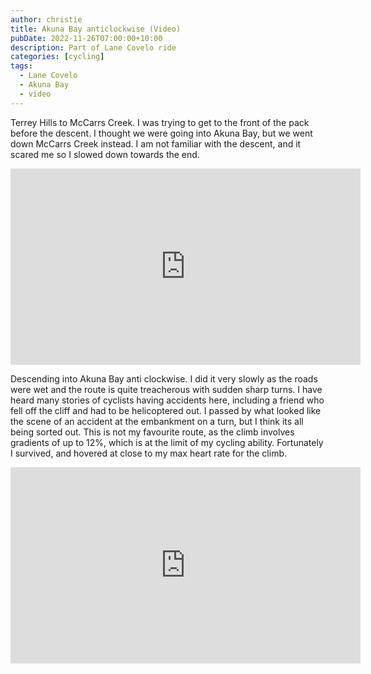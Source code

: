 ```yaml
---
author: christie
title: Akuna Bay anticlockwise (Video)
pubDate: 2022-11-26T07:00:00+10:00
description: Part of Lane Covelo ride
categories: [cycling]
tags:
  - Lane Covelo
  - Akuna Bay
  - video
---
```


Terrey Hills to McCarrs Creek. I was trying to get to the front of the pack before the descent. I thought we were going into Akuna Bay, but we went down McCarrs Creek instead. I am not familiar with the descent, and it scared me so I slowed down towards the end.

<iframe src="https://www.facebook.com/plugins/video.php?height=314&href=https%3A%2F%2Fwww.facebook.com%2Fchris1.tham%2Fvideos%2F907934037285037%2F&show_text=false&width=560&t=0" width="560" height="314" style="border:none;overflow:hidden" scrolling="no" frameborder="0" allowfullscreen="true" allow="autoplay; clipboard-write; encrypted-media; picture-in-picture; web-share" allowFullScreen="true"></iframe>

Descending into Akuna Bay anti clockwise. I did it very slowly as the roads were wet and the route is quite treacherous with sudden sharp turns. I have heard many stories of cyclists having accidents here, including a friend who fell off the cliff and had to be helicoptered out. I passed by what looked like the scene of an accident at the embankment on a turn, but I think its all being sorted out. This is not my favourite route, as the climb involves gradients of up to 12%, which is at the limit of my cycling ability. Fortunately I survived, and hovered at close to my max heart rate for the climb.

<iframe src="https://www.facebook.com/plugins/video.php?height=314&href=https%3A%2F%2Fwww.facebook.com%2Fchris1.tham%2Fvideos%2F668513571392590%2F&show_text=false&width=560&t=0" width="560" height="314" style="border:none;overflow:hidden" scrolling="no" frameborder="0" allowfullscreen="true" allow="autoplay; clipboard-write; encrypted-media; picture-in-picture; web-share" allowFullScreen="true"></iframe>
